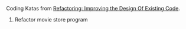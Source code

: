 Coding Katas from [Refactoring: Improving the Design Of Existing Code][].

1.  Refactor movie store program



[Refactoring: Improving the Design Of Existing Code]: http://www.amazon.com/Refactoring-Improving-Design-Existing-Code/dp/0201485672 "Refactoring: Improving the Design Of Existing Code"